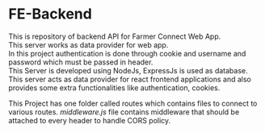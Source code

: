 # FE-Backend

This is repository of backend API for Farmer Connect Web App.<br>
This server works as data provider for web app.<br>
In this project authentication is done through cookie and username and password which must be passed in header.<br>
This Server is developed using NodeJs, ExpressJs is used as database.<br>
This server acts as data provider for react frontend applications and also provides some extra functionalities like authentication, cookies. <br>

This Project has one folder called routes which contains files to connect to various routes.
<i>middleware.js</i> file contains middleware that should be attached to every header to handle CORS policy.
